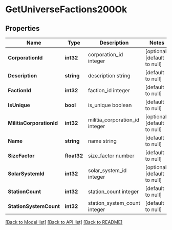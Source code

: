 # GetUniverseFactions200Ok

## Properties
Name | Type | Description | Notes
------------ | ------------- | ------------- | -------------
**CorporationId** | **int32** | corporation_id integer | [optional] [default to null]
**Description** | **string** | description string | [default to null]
**FactionId** | **int32** | faction_id integer | [default to null]
**IsUnique** | **bool** | is_unique boolean | [default to null]
**MilitiaCorporationId** | **int32** | militia_corporation_id integer | [optional] [default to null]
**Name** | **string** | name string | [default to null]
**SizeFactor** | **float32** | size_factor number | [default to null]
**SolarSystemId** | **int32** | solar_system_id integer | [optional] [default to null]
**StationCount** | **int32** | station_count integer | [default to null]
**StationSystemCount** | **int32** | station_system_count integer | [default to null]

[[Back to Model list]](../README.md#documentation-for-models) [[Back to API list]](../README.md#documentation-for-api-endpoints) [[Back to README]](../README.md)

